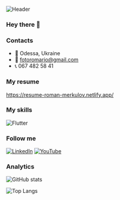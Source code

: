 ![Header](https://github.com/RoRomario360/RoRomario360/blob/main/assets/cover.jpg)

### Hey there 👋

### Contacts

- 📌 Odessa, Ukraine
- 📧 fotoromario@gmail.com
- 📞 067 482 58 41

### My resume

https://resume-roman-merkulov.netlify.app/

### My skills

![Flutter](https://github.com/RoRomario360/RoRomario360/blob/main/assets/skillls.jpg)

<!-- ![Flutter](https://github.com/RoRomario360/RoRomario360/blob/main/assets/skills.jpg) -->

### Follow me

[![LinkedIn](https://img.shields.io/badge/-linkedIn-090909?style=for-the-badge&logo=linkedin&logoColor=007BB6)](https://www.linkedin.com/in/romanmerkulov/)
[![YouTube](https://img.shields.io/badge/-YouTube-090909?style=for-the-badge&logo=YouTube&logoColor=FF0000)](https://www.youtube.com/channel/UCnKj-vGklXnCgjGc3wVbfnA)

### Analytics

![GitHub stats](https://github-readme-stats.vercel.app/api?username=RoRomario360&show_icons=true)

![Top Langs](https://github-readme-stats.vercel.app/api/top-langs/?username=RoRomario360&layout=compact)
